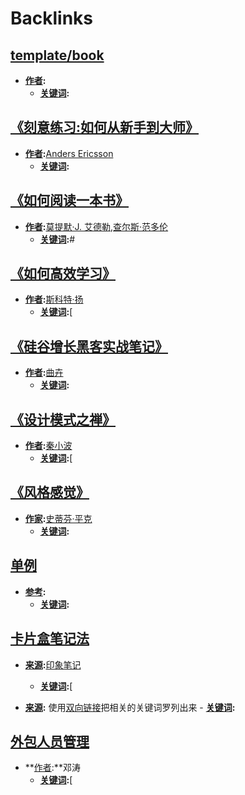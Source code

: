
# Backlinks
## [template/book](<template/book.md>)
- **[作者](<作者.md>):**
    - **[关键词](<关键词.md>):**

## [《刻意练习:如何从新手到大师》](<《刻意练习:如何从新手到大师》.md>)
- **[作者](<作者.md>):**[Anders Ericsson](<Anders Ericsson.md>)
    - **[关键词](<关键词.md>):**

## [《如何阅读一本书》](<《如何阅读一本书》.md>)
- **[作者](<作者.md>):**[莫提默·J. 艾德勒](<莫提默·J. 艾德勒.md>),[查尔斯·范多伦](<查尔斯·范多伦.md>)
    - **[关键词](<关键词.md>):**#

## [《如何高效学习》](<《如何高效学习》.md>)
- **[作者](<作者.md>):**[斯科特·扬](<斯科特·扬.md>)
    - **[关键词](<关键词.md>):**[

## [《硅谷增长黑客实战笔记》](<《硅谷增长黑客实战笔记》.md>)
- **[作者](<作者.md>):**[曲卉](<曲卉.md>)
    - **[关键词](<关键词.md>):**

## [《设计模式之禅》](<《设计模式之禅》.md>)
- **[作者](<作者.md>):**[秦小波](<秦小波.md>)
    - **[关键词](<关键词.md>):**[

## [《风格感觉》](<《风格感觉》.md>)
- **[作家](<作家.md>):**[史蒂芬·平克](<史蒂芬·平克.md>)
    - **[关键词](<关键词.md>):**

## [单例](<单例.md>)
- **[参考](<参考.md>):**
    - **[关键词](<关键词.md>):**

## [卡片盒笔记法](<卡片盒笔记法.md>)
- **[来源](<来源.md>):**[印象笔记](<印象笔记.md>)
    - **[关键词](<关键词.md>):**[

- **[来源](<来源.md>):** 使用[双向链接](<双向链接.md>)把相关的关键词罗列出来
            - **[关键词](<关键词.md>):**

## [外包人员管理](<外包人员管理.md>)
- **[作者](<作者.md>):**邓涛
    - **[关键词](<关键词.md>):**[

